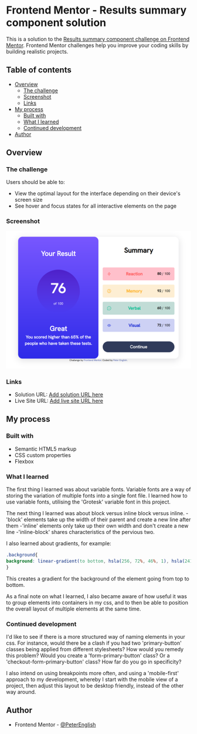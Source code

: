# Frontend Mentor - Results summary component solution

This is a solution to the [Results summary component challenge on Frontend Mentor](https://www.frontendmentor.io/challenges/results-summary-component-CE_K6s0maV). Frontend Mentor challenges help you improve your coding skills by building realistic projects. 

## Table of contents

- [Overview](#overview)
  - [The challenge](#the-challenge)
  - [Screenshot](#screenshot)
  - [Links](#links)
- [My process](#my-process)
  - [Built with](#built-with)
  - [What I learned](#what-i-learned)
  - [Continued development](#continued-development)
- [Author](#author)



## Overview

### The challenge

Users should be able to:

- View the optimal layout for the interface depending on their device's screen size
- See hover and focus states for all interactive elements on the page

### Screenshot

![](./screenshot.png)


### Links

- Solution URL: [Add solution URL here](https://github.com/PeterEnglish/results-summary-component)
- Live Site URL: [Add live site URL here](https://your-live-site-url.com)

## My process

### Built with

- Semantic HTML5 markup
- CSS custom properties
- Flexbox



### What I learned

The first thing I learned was about variable fonts. Variable fonts are a way of storing the variation of multiple fonts into a single font file. I learned how to use variable fonts, utilising the 'Grotesk' variable font in this project.

The next thing I learned was about block versus inline block versus inline.
  -'block' elements take up the width of their parent and create a new line after them
  -'inline' elements only take up their own width and don't create a new line
  -'inline-block' shares characteristics of the pervious two.

I also learned about gradients, for example:
```css
.background{
background: linear-gradient(to bottom, hsla(256, 72%, 46%, 1), hsla(241, 72%, 46%, 0));
}
```
This creates a gradient for the background of the element going from top to bottom.

As a final note on what I learned, I also became aware of how useful it was to group elements into containers in my css, and to then be able to position the overall layout of multiple elements at the same time.



### Continued development

I'd like to see if there is a more structured way of naming elements in your css. For instance, would there be a clash if you had two 'primary-button' classes being applied from different stylesheets? How would you remedy this problem? Would you create a 'form-primary-button' class? Or a 'checkout-form-primary-button' class? How far do you go in specificity?

I also intend on using breakpoints more often, and using a 'mobile-first' approach to my development, whereby I start with the mobile view of a project, then adjust this layout to be desktop friendly, instead of the other way around.



## Author

- Frontend Mentor - [@PeterEnglish](https://www.frontendmentor.io/profile/PeterEnglish)

